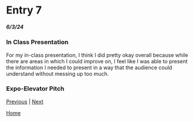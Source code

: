 # Entry 7
##### 6/3/24

### In Class Presentation
For my in-class presentation, I think I did pretty okay overall because while there are areas in which I could improve on, I feel like I was able to present the information I needed to present in a way that the audience could understand without messing up too much.


### Expo-Elevator Pitch

[Previous](entry06.md) | [Next](entry08.md)

[Home](../README.md)
